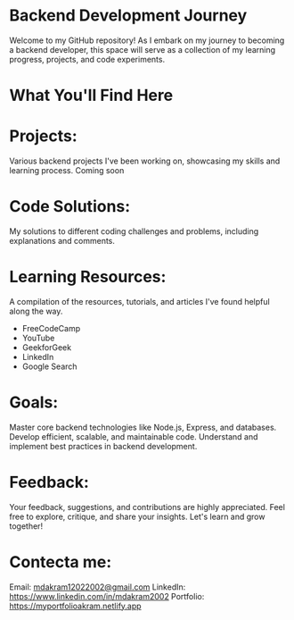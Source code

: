 # Backend Development Journey

Welcome to my GitHub repository! As I embark on my journey to becoming a backend developer, this space will serve as a collection of my learning progress, projects, and code experiments.

# What You'll Find Here
# Projects: 
Various backend projects I've been working on, showcasing my skills and learning process.
Coming soon

# Code Solutions: 
My solutions to different coding challenges and problems, including explanations and comments.

# Learning Resources: 
A compilation of the resources, tutorials, and articles I've found helpful along the way.
- FreeCodeCamp
- YouTube
- GeekforGeek
- LinkedIn
- Google Search

# Goals:
Master core backend technologies like Node.js, Express, and databases.
Develop efficient, scalable, and maintainable code.
Understand and implement best practices in backend development.

# Feedback:
Your feedback, suggestions, and contributions are highly appreciated. Feel free to explore, critique, and share your insights. Let's learn and grow together!

# Contecta me:
Email: mdakram12022002@gmail.com
LinkedIn: https://www.linkedin.com/in/mdakram2002
Portfolio: https://myportfolioakram.netlify.app
